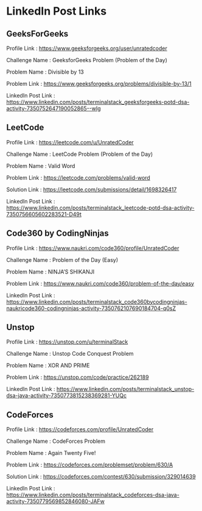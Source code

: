 # LinkedIn Post Links

## GeeksForGeeks

Profile Link : https://www.geeksforgeeks.org/user/unratedcoder

Challenge Name : GeeksforGeeks Problem (Problem of the Day)

Problem Name : Divisible by 13

Problem Link : https://www.geeksforgeeks.org/problems/divisible-by-13/1

LinkedIn Post Link : https://www.linkedin.com/posts/terminalstack_geeksforgeeks-potd-dsa-activity-7350752647190052865--wIg

## LeetCode

Profile Link : https://leetcode.com/u/UnratedCoder

Challenge Name : LeetCode Problem (Problem of the Day)

Problem Name : Valid Word

Problem Link : https://leetcode.com/problems/valid-word

Solution Link : https://leetcode.com/submissions/detail/1698326417

LinkedIn Post Link : https://www.linkedin.com/posts/terminalstack_leetcode-potd-dsa-activity-7350756605602283521-D49t

## Code360 by CodingNinjas

Profile Link : https://www.naukri.com/code360/profile/UnratedCoder

Challenge Name : Problem of the Day (Easy)

Problem Name : NINJA’S SHIKANJI

Problem Link : https://www.naukri.com/code360/problem-of-the-day/easy

LinkedIn Post Link : https://www.linkedin.com/posts/terminalstack_code360bycodingninjas-naukricode360-codingninjas-activity-7350762107690184704-q0sZ

## Unstop

Profile Link : https://unstop.com/u/terminalStack

Challenge Name : Unstop Code Conquest Problem

Problem Name : XOR AND PRIME

Problem Link : https://unstop.com/code/practice/262189

LinkedIn Post Link : https://www.linkedin.com/posts/terminalstack_unstop-dsa-java-activity-7350773815238369281-YUQc

## CodeForces

Profile Link : https://codeforces.com/profile/UnratedCoder

Challenge Name : CodeForces Problem

Problem Name : Again Twenty Five!

Problem Link : https://codeforces.com/problemset/problem/630/A

Solution Link : https://codeforces.com/contest/630/submission/329014639

LinkedIn Post Link : https://www.linkedin.com/posts/terminalstack_codeforces-dsa-java-activity-7350779569852846080-JAFw
